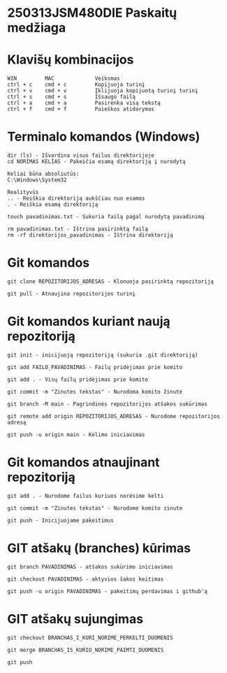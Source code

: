 # 250313JSM480DIE Paskaitų medžiaga

# Klavišų kombinacijos

    WIN         MAC             Veiksmas
    ctrl + c    cmd + c         Kopijuoja turinį
    ctrl + v    cmd + v         Įklijuoja kopijuotą turinį turinį
    ctrl + s    cmd + s         Išsaugo failą
    ctrl + a    cmd + a         Pasirenka visą tekstą
    ctrl + f    cmd + f         Paieškos atidarymas

# Terminalo komandos (Windows)
    dir (ls) - Išvardina visus failus direktorijoje
    cd NORIMAS KELIAS - Pakeičia esamą direktoriją į nurodytą  
    
    Keliai būna absoliutūs:
    C:\Windows\System32

    Realityvūs
    .. - Reiškia direktoriją aukščiau nuo esamos
    . - Reiškia esamą direktoriją

    touch pavadinimas.txt - Sukuria failą pagal nurodytą pavadinimą

    rm pavadinimas.txt - Ištrina pasirinktą failą
    rm -rf direktorijos_pavadinimas - Ištrina direktoriją 
    
# Git komandos

    git clone REPOZITORIJOS_ADRESAS - Klonuoja pasirinktą repozitoriją

    git pull - Atnaujina repozitorijos turinį

    
# Git komandos kuriant naują repozitoriją

    git init - inicijuoją repozitoriją (sukuria .git direktoriją)

    git add FAILO_PAVADINIMAS - Failų pridėjimas prie komito

    git add . - Visų failų pridėjimas prie komito

    git commit -m "Zinutes tekstas" - Nurodoma komito žinutė

    git branch -M main - Pagrindinės repozitorijos atšakos sukūrimas

    git remote add origin REPOZITORIJOS_ADRESAS - Nurodome repozitorijos adresą

    git push -u origin main - Kėlimo iniciavimas

# Git komandos atnaujinant repozitoriją

    git add . - Nurodome failus kuriuos norėsime kelti

    git commit -m "Zinutes tekstas" - Nurodome komito zinute

    git push - Inicijuojame pakeitimus

# GIT atšakų (branches) kūrimas

    git branch PAVADINIMAS - atšakos sukūrimo iniciavimas

    git checkout PAVADINIMAS - aktyvios šakos keitimas

    git push -u origin PAVADINIMAS - pakeitimų perdavimas i github'ą

# GIT atšakų sujungimas

    git checkout BRANCHAS_I_KURI_NORIME_PERKELTI_DUOMENIS 

    git merge BRANCHAS_IS_KURIO_NORIME_PAIMTI_DUOMENIS

    git push